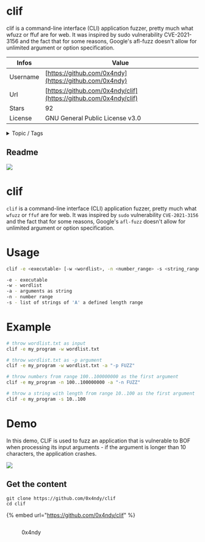 # clif

clif is a command-line interface (CLI) application fuzzer, pretty much what wfuzz or ffuf are for web. It was inspired by sudo vulnerability CVE-2021-3156 and the fact that for some reasons, Google's afl-fuzz doesn't allow for unlimited argument or option specification.

| Infos    | Value                                                              |
| -------- | -------------------------------------------------------------------|
| Username | [https://github.com/0x4ndy](https://github.com/0x4ndy) |
| Url      | [https://github.com/0x4ndy/clif](https://github.com/0x4ndy/clif)                                               |
| Stars    | 92                                                          |
| License  | GNU General Public License v3.0                                                        |

<details>

<summary>Topic / Tags</summary>



</details>

## Readme

![](https://andy.codes/assets/img/clif/clif_demo.png)

# clif
`clif` is a command-line interface (CLI) application fuzzer, pretty much what `wfuzz` or `ffuf` are for web. It was inspired by `sudo` vulnerability `CVE-2021-3156` and the fact that for some reasons, Google's `afl-fuzz` doesn't allow for unlimited argument or option specification.

# Usage
```bash
clif -e <executable> [-w <wordlist>, -n <number_range> -s <string_range>] -a "args_with_marks"

-e - executable
-w - wordlist
-a - arguments as string
-n - number range
-s - list of strings of 'A' a defined length range
```

# Example
```bash
# throw wordlist.txt as input
clif -e my_program -w wordlist.txt 

# throw wordlist.txt as -p argument
clif -e my_program -w wordlist.txt -a "-p FUZZ" 

# throw numbers from range 100..100000000 as the first argument
clif -e my_program -n 100..100000000 -a "-n FUZZ" 

# throw a string with length from range 10..100 as the first argument
clif -e my_program -s 10..100 
```

# Demo
In this demo, CLIF is used to fuzz an application that is vulnerable to BOF when processing its input arguments - if the argument is longer than 10 characters, the application crashes.

![](https://andy.codes/assets/img/clif/clif_demo.gif)



## Get the content

```
git clone https://github.com/0x4ndy/clif
cd clif
```

{% embed url="https://github.com/0x4ndy/clif" %}

<figure><img src="https://avatars.githubusercontent.com/u/40269655?v=4" alt=""><figcaption><p>0x4ndy</p></figcaption></figure>
